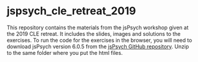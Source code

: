 # jspsych_cle_retreat_2019
This repository contains the materials from the jsPsych workshop given at the 2019 CLE retreat. It includes the slides, images and solutions to the exercises. To run the code for the exercises in the browser, you will need to download jsPsych version 6.0.5 from the [jsPsych GitHub repository](https://github.com/jspsych/jsPsych/releases). Unzip to the same folder where you put the html files.
